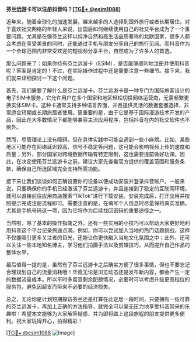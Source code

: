 **芬兰远游卡可以注册抖音吗？[[TG💪+ @esim1088](https://t.me/s/esim1088)]**

近年来，随着全球化的加速发展，越来越多的人选择到国外旅行或者长期居住。对于喜欢社交网络的年轻人来说，出国后如何继续使用自己的社交平台成为了一个重要问题。尤其是在像芬兰这样以纯净自然和高生活品质著称的北欧国家，很多人都会考虑在享受美景的同时，还能通过手机与朋友分享自己的旅行见闻。而抖音作为一个全球范围内非常受欢迎的短视频分享平台，自然成为了许多人的首选。

那么问题来了：如果你持有芬兰远游卡（ESIM），是否能够顺利地注册并使用抖音呢？答案是肯定的！不过，在实际操作过程中还是需要注意一些细节。接下来，我们就来详细探讨一下这个问题。

首先，我们需要了解什么是芬兰远游卡。芬兰远游卡是一种专门为国际旅客设计的电子SIM卡服务，它允许用户在多个国家和地区轻松切换网络运营商，无需频繁更换实体SIM卡。这种卡通常支持多种语言界面，并且提供灵活的数据套餐选择，非常适合短期或长期旅居者使用。更重要的是，由于它是基于国际漫游技术开发的产品，因此在大多数情况下都能够兼容主流应用程序，包括抖音在内的社交软件也不例外。

然而，尽管理论上没有障碍，但在具体实践中可能会遇到一些小麻烦。比如，某些地区可能存在网络延迟较高、信号不稳定等问题，这可能会影响视频上传的速度和质量；另外，部分国家对跨境数据传输有特定限制，这也需要提前做好功课。因此，在决定使用芬兰远游卡之前，建议大家先查看官方提供的覆盖范围和服务条款，确保自己所选区域完全支持所需功能。

接下来让我们谈谈如何正确设置你的设备以便成功安装并登录抖音账户。一般来说，只要确保你的手机已经激活了芬兰远游卡，并且连接到了稳定的互联网环境，就可以直接前往应用商店搜索“TikTok”进行下载安装。安装完成后，打开应用并按照提示完成注册流程即可。需要注意的是，在填写个人信息时尽量保持真实准确，尤其是手机号码这一项，因为它将作为后续找回密码的重要途径之一。

当然啦，除了基本的操作指南之外，还有一些实用的小技巧可以帮助大家更好地利用抖音这个平台记录旅途点滴。例如，你可以尝试加入当地的热门话题挑战，这样不仅能吸引更多关注者的目光，还能让你更快融入当地文化氛围之中；此外，还可以关注一些本地知名博主，学习他们拍摄手法以及剪辑技巧，从而提升自己作品的整体水平。

最后值得一提的是，虽然有了芬兰远游卡之后确实方便了很多事情，但也不要忘记合理规划自己的流量消耗哦！毕竟无论是浏览动态还是发布新内容，都会产生一定的数据流量成本。所以平时多留意剩余配额情况，必要时可以考虑升级更高档位的服务包，避免因超支而带来不必要的经济损失。

总之，无论你是计划短期探访芬兰还是打算在此定居一段时间，只要拥有一张可靠的芬兰远游卡，再加上正确的方法指导，就完全可以毫无压力地享受抖音带来的乐趣啦！希望本文能够为大家解答疑惑，并为即将踏上这段旅程的朋友提供更多便利。祝大家玩得开心，拍得精彩！

[[TG💪+ @esim1088](https://t.me/s/esim1088) ![Image](https://i.postimg.cc/4NQfJmqS/Snipaste-2025-05-13-00-14-12.png)]